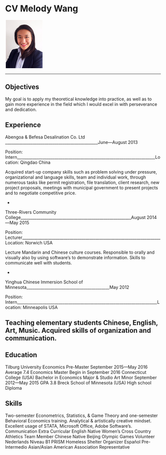 CV Melody Wang
=============

![alt tag](https://github.com/MelMelMelMelMel/Assignment/blob/master/Screen%20Shot%202016-09-27%20at%2021.46.05.png)

---------------

Objectives
------
My goal is to apply my theoretical knowledge into practice, as well as to gain more experience in the field which I would excel in with perseverance and dedication. 


Experience
--------
Abengoa & Befesa Desalination Co. Ltd _______________________________________________June—August 2013

Position: Intern______________________________________________________________________Location: Qingdao China

Acquired start-up company skills such as problem solving under pressure, organizational and language skills, team and individual work, through numerous tasks like permit registration, file translation, client research, new project proposals, meetings with municipal government to present projects and to negotiate competitive price.

-
Three-Rivers Community College________________________________________________________August 2014—May 2015

Position: Lecturer______________________________________________________________________Location: Norwich USA

Lecture Mandarin and Chinese culture courses. Responsible to orally and visually also by using software’s to demonstrate information. Skills to communicate well with students. 

-
Yinghua Chinese Immersion School of Minnesota__________________________________________May 2012

Position: Intern_______________________________________________________________________Location: Minneapolis USA

Teaching elementary students Chinese, English, Art, Music. Acquired skills of organization and communication.
-

Education
-------
Tilburg University
Economics Pre-Master			             		          September 2015—May 2016	Average 7.4
Economics Master					          Begin in September 2016
Connecticut College (USA)
Bachelor in Economics Major & Studio Art Minor	          September 2012—May 2015	GPA 3.8
Breck School of Minnesota (USA)			          High school Diploma

Skills
-------
Two-semester Econometrics, Statistics, & Game Theory and one-semester Behavioral Economics training. Analytical & artistically creative mindset. Excellent usage of STATA, Microsoft Office, Adobe Software’s. 
Communication                                                            Extra Curricular
English 		Native					         Women’s Cross Country Athletics Team Member
Chinese 	Native					         Beijing Olympic Games Volunteer
Nederlands 	Niveau B1				         PRISM Homeless Shelter Organizer 
Español 	Pre-Intermedio				         Asian/Asian American Association Representative

